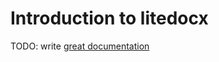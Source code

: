 # Introduction to litedocx

TODO: write [great documentation](http://jacobian.org/writing/great-documentation/what-to-write/)

